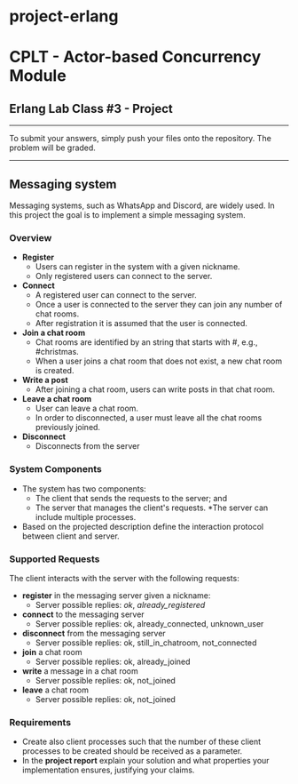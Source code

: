 # project-erlang
# CPLT - Actor-based Concurrency Module

## Erlang Lab Class #3 - Project

----
To submit your answers, simply push your files onto the repository. The problem will be graded.

----

## Messaging system
Messaging systems, such as WhatsApp and Discord, are widely used. 
In this project the goal is to implement a simple messaging system.


### Overview 

* **Register**
  * Users can register in the system with a given nickname.
  * Only registered users can connect to the server.
* **Connect**
  * A registered user can connect to the server.
  * Once a user is connected to the server they can join any number of chat rooms.
  * After registration it is assumed that the user is connected.
* **Join a chat room**
  * Chat rooms are identified by an string that starts with #, e.g., #christmas.
  * When a user joins a chat room that does not exist, a new chat room is created. 
* **Write a post**
  * After joining a chat room, users can write posts in that chat room.
* **Leave a chat room**
  * User can leave a chat room.
  * In order to disconnected, a user must leave all the chat rooms previously joined.
* **Disconnect**
  * Disconnects from the server
    
### System Components
* The system has two components: 
  * The client that sends the requests to the server; and 
  * The server that manages the client's requests.
*The server can include multiple processes.
* Based on the projected description define the interaction protocol between client and server.

### Supported Requests
The client interacts with the server with the following requests:
* **register** in the messaging server given a nickname:
  * Server possible replies: *ok*, *already_registered*
* **connect** to the messaging server
  * Server possible replies: ok, already_connected, unknown_user
* **disconnect** from the messaging server
  * Server possible replies: ok, still_in_chatroom, not_connected
* **join** a chat room
  * Server possible replies: ok, already_joined
* **write** a message in a chat room
  * Server possible replies: ok, not_joined
* **leave** a chat room
  * Server possible replies: ok, not_joined

### Requirements
* Create also client processes such that the number of these client processes to be created should be received as a parameter.
* In the **project report** explain your solution and what properties your implementation ensures, justifying your claims.
